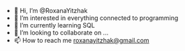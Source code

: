 - 👋 Hi, I’m @RoxanaYitzhak
- 👀 I’m interested in everything connected to programming
- 🌱 I’m currently learning SQL
- 💞️ I’m looking to collaborate on ...
- 📫 How to reach me roxanayitzhak@gmail.com

<!---
RoxanaYitzhak/RoxanaYitzhak is a ✨ special ✨ repository because its `README.md` (this file) appears on your GitHub profile.
You can click the Preview link to take a look at your changes.
--->
